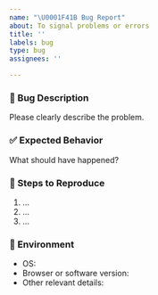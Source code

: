 ```yaml
---
name: "\U0001F41B Bug Report"
about: To signal problems or errors
title: ''
labels: bug
type: bug
assignees: ''

---
```


### 🐞 Bug Description
Please clearly describe the problem.

### ✅ Expected Behavior
What should have happened?

### 🔁 Steps to Reproduce
1. ...
2. ...
3. ...

### 🧪 Environment
- OS:
- Browser or software version:
- Other relevant details:
